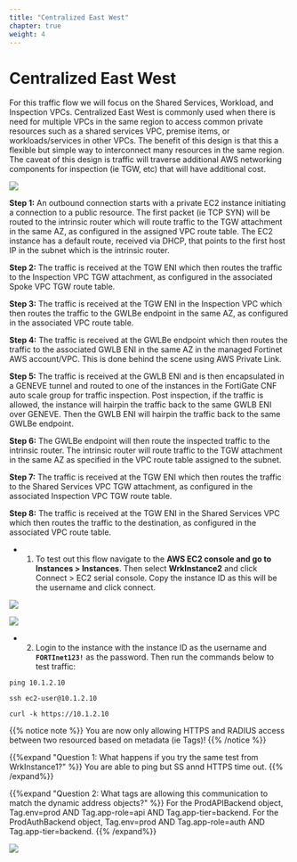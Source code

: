```yaml
---
title: "Centralized East West"
chapter: true
weight: 4
---
```



# Centralized East West

For this traffic flow we will focus on the Shared Services, Workload, and Inspection VPCs. Centralized East West is commonly used when there is need for multiple VPCs in the same region to access common private resources such as a shared services VPC, premise items, or workloads/services in other VPCs. The benefit of this design is that this a flexible but simple way to interconnect many resources in the same region. The caveat of this design is traffic will traverse additional AWS networking components for inspection (ie TGW, etc) that will have additional cost.

![](../images/image-cent-eastwest-diag1.png)

**Step 1:** An outbound connection starts with a private EC2 instance initiating a connection to a public resource. The first packet (ie TCP SYN) will be routed to the intrinsic router which will route traffic to the TGW attachment in the same AZ, as configured in the assigned VPC route table. The EC2 instance has a default route, received via DHCP, that points to the first host IP in the subnet which is the intrinsic router.

**Step 2:** The traffic is received at the TGW ENI which then routes the traffic to the Inspection VPC TGW attachment, as configured in the associated Spoke VPC TGW route table.

**Step 3:** The traffic is received at the TGW ENI in the Inspection VPC which then routes the traffic to the GWLBe endpoint in the same AZ, as configured in the associated VPC route table.

**Step 4:** The traffic is received at the GWLBe endpoint which then routes the traffic to the associated GWLB ENI in the same AZ in the managed Fortinet AWS account/VPC. This is done behind the scene using AWS Private Link.

**Step 5:** The traffic is received at the GWLB ENI and is then encapsulated in a GENEVE tunnel and routed to one of the instances in the FortiGate CNF auto scale group for traffic inspection. Post inspection, if the traffic is allowed, the instance will hairpin the traffic back to the same GWLB ENI over GENEVE. Then the GWLB ENI will hairpin the traffic back to the same GWLBe endpoint.

**Step 6:** The GWLBe endpoint will then route the inspected traffic to the intrinsic router. The intrinsic router will route traffic to the TGW attachment in the same AZ as specified in the VPC route table assigned to the subnet.

**Step 7:** The traffic is received at the TGW ENI which then routes the traffic to the Shared Services VPC TGW attachment, as configured in the associated Inspection VPC TGW route table.

**Step 8:** The traffic is received at the TGW ENI in the Shared Services VPC which then routes the traffic to the destination, as configured in the associated VPC route table.

- 1.  To test out this flow navigate to the **AWS EC2 console and go to Instances > Instances**. Then select **WrkInstance2** and click Connect > EC2 serial console. Copy the instance ID as this will be the username and click connect.

![](../images/image-t5-9.png)

![](../images/image-t5-10.png)

- 2.  Login to the instance with the instance ID as the username and **`FORTInet123!`** as the password. Then run the commands below to test traffic:

`ping 10.1.2.10`

`ssh ec2-user@10.1.2.10`

`curl -k https://10.1.2.10`

{{% notice note %}}
You are now only allowing HTTPS and RADIUS access between two resourced based on metadata (ie Tags)!
{{% /notice %}}

{{%expand "Question 1: What happens if you try the same test from WrkInstance1?" %}}
You are able to ping but SS annd HTTPS time out.
{{% /expand%}}

{{%expand "Question 2: What tags are allowing this communication to match the dynamic address objects?" %}}
For the ProdAPIBackend object, Tag.env=prod AND Tag.app-role=api AND Tag.app-tier=backend. For the ProdAuthBackend object, Tag.env=prod AND Tag.app-role=auth AND Tag.app-tier=backend.
{{% /expand%}}

![](../images/image-t5-11.png)
